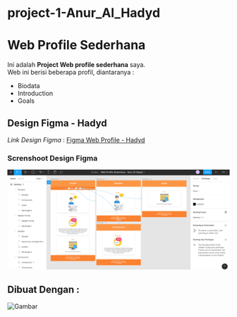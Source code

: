 # project-1-Anur_Al_Hadyd

# Web Profile Sederhana

Ini adalah **Project Web profile sederhana** saya.<br>Web ini berisi beberapa profil, diantaranya :

* Biodata
* Introduction
* Goals

## Design Figma - Hadyd

_Link Design Figma_ : [Figma Web Profile - Hadyd](https://www.figma.com/file/GCvNw0k5ezBECGfTrjhevr/Web-Profile-Sederhana-Anur-Al-Hadyd?node-id=0%3A1)

### Screnshoot Design Figma

![Gambar](assets/Image/figma-screnshoot.png)

## Dibuat Dengan :

![Gambar](https://pngimage.net/wp-content/uploads/2018/06/html-css-logo-png.png)

